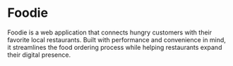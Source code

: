 # Foodie
Foodie is a web application that connects hungry customers with their favorite local restaurants. Built with performance and convenience in mind, it streamlines the food ordering process while helping restaurants expand their digital presence.
